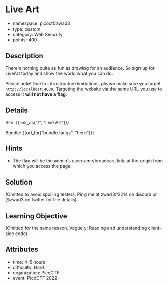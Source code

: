 # Live Art

- namespace: picoctf/zwad3
- type: custom
- category: Web Security
- points: 400

## Description

There's nothing quite as fun as drawing for an audience. So sign up for LiveArt today and show the world what you can do.

Please note! Due to infrastructure limitations, please make sure you target `http://localhost:4000`. Targeting the website via the same URL you use to access it **will not have a flag**.

## Details

Site: {{link_as("/", "Live Art")}}

Bundle: {{url_for("bundle.tar.gz", "here")}}

## Hints

- The flag will be the admin's username/broadcast link, at the origin from which you access the page.

## Solution

(Omitted to avoid spoiling testers. Ping me at zwad3#2214 on discord or @zwad3 on twitter for the details)

## Learning Objective

(Omitted for the same reason. Vaguely: Reading and understanding client-side code)

## Attributes

- time: 4-5 hours
- difficulty: Hard
- organization: PicoCTF
- event: PicoCTF 2022
